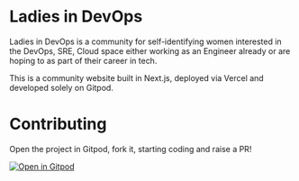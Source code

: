 # Ladies in DevOps

Ladies in DevOps is a community for self-identifying women interested in the DevOps, SRE, Cloud space either working as an Engineer already or are hoping to as part of their career in tech.

This is a community website built in Next.js, deployed via Vercel and developed solely on Gitpod.

# Contributing
Open the project in Gitpod, fork it, starting coding and raise a PR!

[![Open in Gitpod](https://gitpod.io/button/open-in-gitpod.svg)](https://gitpod.io/#https://github.com/pawlean/ladiesindevops)
